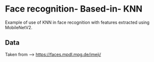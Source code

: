 # Face recognition- Based-in- KNN

Example of use of KNN in face recognition with features extracted using MobileNetV2.



## Data 
Taken from --> https://faces.mpdl.mpg.de/imeji/


